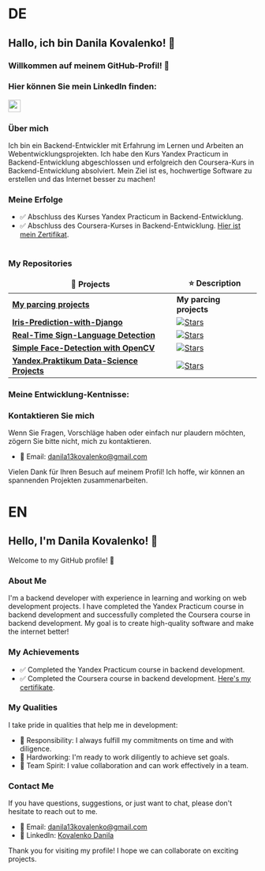 
# DE
## Hallo, ich bin Danila Kovalenko! 🙌

### Willkommen auf meinem GitHub-Profil! 🚀
### Hier können Sie mein LinkedIn finden:

<p><a href="https://www.linkedin.com/in/kovalenko-danila-923948257/"><img src="https://img.shields.io/badge/linkedin-%230077B5.svg?&style=for-the-badge&logo=linkedin&logoColor=white" height=25></a>

### Über mich
Ich bin ein Backend-Entwickler mit Erfahrung im Lernen und Arbeiten an Webentwicklungsprojekten. Ich habe den Kurs Yandex Practicum in Backend-Entwicklung abgeschlossen und erfolgreich den Coursera-Kurs in Backend-Entwicklung absolviert. Mein Ziel ist es, hochwertige Software zu erstellen und das Internet besser zu machen!
### Meine Erfolge
- ✅ Abschluss des Kurses Yandex Practicum in Backend-Entwicklung.
- ✅ Abschluss des Coursera-Kurses in Backend-Entwicklung. [Hier ist mein Zertifikat](https://www.coursera.org/account/accomplishments/professional-cert/CQMV5WWGFETW).
<br><br>
<h3>My Repositories</h3>

<table width=100%>
  <thead align="center">
    <tr border: none;>
      <td><b>🎁 Projects</b></td>
      <td><b>⭐ Description</b></td>
    </tr>
  </thead>
  <tbody>

<tr>
      <td><a href="https://github.com/Daniel-Kovalenko/Parcing_Projects"><b>My parcing projects</b></a></td>
      <td><b>My parcing projects</b></td>
</tr>    
<tr>
      <td><a href="https://github.com/akylson/iris-prediction-with-django"><b>Iris-Prediction-with-Django</b></a></td>
      <td><a href="https://github.com/akylson/iris-prediction-with-django/stargazers"><img alt="Stars" src="https://img.shields.io/github/stars/akylson/iris-prediction-with-django?style=flat-square&labelColor=343b41"/></a></td>
</tr>
<tr>
      <td><a href="https://github.com/akylson/real-time-sign-language-detection"><b>Real-Time Sign-Language Detection</b></a></td>
      <td><a href="https://github.com/akylson/real-time-sign-language-detection/stargazers"><img alt="Stars" src="https://img.shields.io/github/stars/akylson/real-time-sign-language-detection?style=flat-square&labelColor=343b41"/></a></td>
</tr>
<tr>
      <td><a href="https://github.com/akylson/simple_face_detection"><b>Simple Face-Detection with OpenCV</b></a></td>
      <td><a href="https://github.com/akylson/simple_face_detection/stargazers"><img alt="Stars" src="https://img.shields.io/github/stars/akylson/simple_face_detection?style=flat-square&labelColor=343b41"/></a></td>
</tr>	  
    <tr>
      <td><a href="https://github.com/akylson/yandex-praktikum-data-science-projects"><b>Yandex.Praktikum Data-Science Projects</b></a></td>
      <td><a href="https://github.com/akylson/yandex-praktikum-data-science-projects/stargazers"><img alt="Stars" src="https://img.shields.io/github/stars/akylson/yandex-praktikum-data-science-projects?style=flat-square&labelColor=343b41"/></a></td>
    </tr>
  </tbody>
</table>
  

### Meine Entwicklung-Kentnisse:


### Kontaktieren Sie mich
Wenn Sie Fragen, Vorschläge haben oder einfach nur plaudern möchten, zögern Sie bitte nicht, mich zu kontaktieren.

- 📧 Email: danila13kovalenko@gmail.com

Vielen Dank für Ihren Besuch auf meinem Profil! Ich hoffe, wir können an spannenden Projekten zusammenarbeiten. 

# EN
## Hello, I'm Danila Kovalenko! 🙌

Welcome to my GitHub profile! 🚀

### About Me
I'm a backend developer with experience in learning and working on web development projects. I have completed the Yandex Practicum course in backend development and successfully completed the Coursera course in backend development. My goal is to create high-quality software and make the internet better!

### My Achievements
- ✅ Completed the Yandex Practicum course in backend development.
- ✅ Completed the Coursera course in backend development. [Here's my certifikate](https://www.coursera.org/account/accomplishments/professional-cert/CQMV5WWGFETW).

### My Qualities
I take pride in qualities that help me in development:
- 💼 Responsibility: I always fulfill my commitments on time and with diligence.
- 💪 Hardworking: I'm ready to work diligently to achieve set goals.
- 🤝 Team Spirit: I value collaboration and can work effectively in a team.

### Contact Me
If you have questions, suggestions, or just want to chat, please don't hesitate to reach out to me.

- 📧 Email: danila13kovalenko@gmail.com
- 💼 LinkedIn: [Kovalenko Danila](https://www.linkedin.com/in/kovalenko-danila-923948257/)

Thank you for visiting my profile! I hope we can collaborate on exciting projects. 
